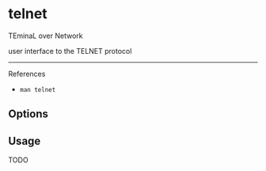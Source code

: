 # telnet

TEminaL over Network

user interface to the TELNET protocol

---

References

- `man telnet`

## Options

## Usage

TODO
